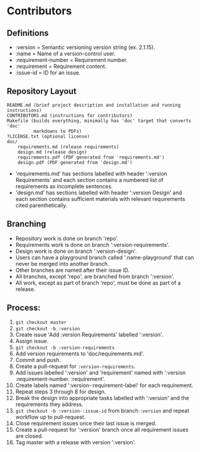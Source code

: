 # Contributors

## Definitions

* :version = Semantic versioning version string (ex. 2.1.15).
* :name = Name of a version-control user.
* :requirement-number = Requirement number.
* :requirement = Requirement content.
* :issue-id = ID for an issue.

## Repository Layout

```
README.md (brief project description and installation and running instructions)
CONTRIBUTORS.md (instructions for contributors)
Makefile (builds everything, minimally has 'doc' target that converts 'doc'
          markdowns to PDFs)
?LICENSE.txt (optional license)
doc/
    requirements.md (release requirements)
    design.md (release design)
    requirements.pdf (PDF generated from 'requirements.md')
    design.pdf (PDF generated from 'design.md')
```

* 'requirements.md' has sections labelled with header ':version Requirements'
  and each section contains a numbered list of requirements as incomplete
  sentences.
* 'design.md' has sections labelled with header ':version Design' and each
  section contains sufficient materials with relevant requirements cited
  parenthetically.

## Branching

* Repository work is done on branch 'repo'.
* Requirements work is done on branch ':version-requirements'.
* Design work is done on branch ':version-design'.
* Users can have a playground branch called ':name-playground' that can never be
  merged into another branch.
* Other branches are named after their issue ID.
* All branches, except 'repo', are branched from branch ':version'.
* All work, except as part of branch 'repo', must be done as part of a release.

## Process:

1. `git checkout master`
2. `git checkout -b :version`
3. Create issue 'Add :version Requirements' labelled ':version'.
4. Assign issue.
5. `git checkout -b :version-requirements`
6. Add version requirements to 'doc/requirements.md'.
7. Commit and push.
8. Create a pull-request for `:version-requirements`.
9. Add issues labelled ':version' and 'requirement' named with
   ':version :requirement-number. :requirement'.
10. Create labels named ':version-:requirement-label' for each requirement.
10. Repeat steps 3 through 8 for design.
11. Break the design into appropriate tasks labelled with ':version' and the
    requirements they address.
12. `git checkout -b :version-:issue-id` from branch `:version` and repeat
    workflow up to pull-request.
13. Close requirement issues once their last issue is merged.
14. Create a pull-request for ':version' branch once all requirement issues are
    closed.
15. Tag master with a release with version ':version'.
